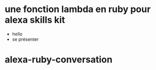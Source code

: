 # une fonction lambda en ruby pour alexa skills kit
- hello
- se présenter

# alexa-ruby-conversation
